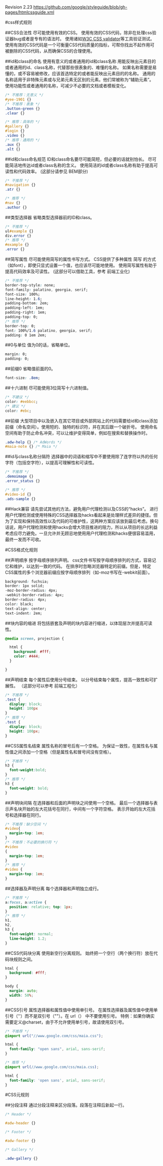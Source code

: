 Revision 2.23
https://github.com/google/styleguide/blob/gh-pages/htmlcssguide.xml

#css样式规则

##CSS合法性
尽可能使用有效的CSS。
使用有效的CSS代码，除非在处理css验证器bug或者是专有的语法时。
使用诸如[W3C CSS validator](http://jigsaw.w3.org/css-validator/)等工具验证测试。
使用有效的CSS代码是一个可衡量CSS代码质量的指标，可帮你找出不起作用可被删除的CSS代码，从而确保CSS的合理使用。

##id和class的命名
使用有意义的或者通用的id和class名称
用能反映出元素目的或者通用的id、class名称，代替那些很表象的、难懂的名称。
如果名称需要是易懂的，或不容易被修改，应该首选特定的或者能反映出元素目的的名称。
通用的名称适用于非特殊元素或与兄弟元素无区别的元素。他们常被称为“辅助元素”。
使用功能性或者通用的名称，可减少不必要的文档或者模板变化。

```css
/* 不推荐：无意义 */
#yee-1901 {}
/* 不推荐：表象 */
.button-green {}
.clear {}

/* 推荐：具体的 */
#gallery {}
#login {}
.video {}
/* 推荐：通用的 */
.aux {}
.alt {}
```

##id和class命名规范
ID和class命名要尽可能简短，但必要的话就别怕长。
尽可能简洁地传达id或者class名称的含义。
使用简洁的id或者class名称有助于提高可读性和代码效率。
(这部分请参见 BEM部分)

```css
/* 不推荐 */
#navigation {}
.atr {}

/* 推荐 */
#nav {}
.author {}
```

##类型选择器
省略类型选择器前的ID和class。

```css
/* 不推荐 */
ul#example {}
div.error {}
/* 推荐 */
#example {}
.error {}
```

##简写属性
尽可能使用简写的属性书写方式。
CSS提供了多种属性 简写 的方式（如font），即使只显式设置一个值，也应该尽可能地使用。
使用简写属性有助于提高代码效率及可读性。
(这部分可以借助工具，参考 前端工业化)

```css
/* 不推荐 */
border-top-style: none;
font-family: palatino, georgia, serif;
font-size: 100%;
line-height: 1.6;
padding-bottom: 2em;
padding-left: 1em;
padding-right: 1em;
padding-top: 0;
/* 推荐 */
border-top: 0;
font: 100%/1.6 palatino, georgia, serif;
padding: 0 1em 2em;
```

##0与单位
值为0的话，省略单位。

```css
margin: 0;
padding: 0;
```

##前缀0
省略值前面的0。

```css
font-size: .8em;
```

##十六进制
尽可能使用3位简写十六进制值。

```css
/* 不建议 */
color: #eebbcc;
/* 建议 */
color: #ebc;
```

##前缀
大型项目中以及嵌入在其它项目或外部网站上的代码需要给id和class添加前缀（命名空间）。使用短的、独特的标识符，并在其后跟一个破折号。 使用命名空间有助于防止命名冲突，可以让维护变得简单，例如在搜索和替换操作时。

```css
.adw-help {} /* AdWords */
#maia-note {} /* Maia */
```

##id与class名称分隔符
选择器中的词语和缩写中不要使用除了连字符以外的任何字符（包括空字符），以提高可理解性和可读性。

```css
/* 不推荐 */
.demoimage {}
.error_status {}

/* 推荐 */
#video-id {}
.ads-sample {}
```

##Hack兼容
请先尝试其他的方法，避免用户代理检测以及CSS的“hacks”。
进行用户代理检测或使用特殊的CSS选择器及hacks看起来是处理样式差异的捷径。但为了实现和保持高效性以及代码的可维护性，这两种方案应该放到最后考虑。换句话说，用户代理检测和使用hacks会增大项目推进的阻力，所以从项目的长远利益考虑应尽力避免。一旦允许并无顾忌地使用用户代理检测和hacks便很容易滥用，最终一发而不可收。


#CSS格式化规则

##声明顺序
按字母顺序排列声明。
css文件书写按字母顺序排列的方式，容易记忆和维护，以达到一致的代码。
在排序时忽略浏览器特定的前缀。但是，特定CSS属性的多个浏览器前缀应按字母顺序排列（如-moz书写在-webkit前面）。

```css
background: fuchsia;
border: 1px solid;
-moz-border-radius: 4px;
-webkit-border-radius: 4px;
border-radius: 4px;
color: black;
text-align: center;
text-indent: 2em;
```

##块内容的缩进
将包括嵌套及声明的块内容进行缩进，以体现层次并提高可读性。

```css
@media screen, projection {

  html {
    background: #fff;
    color: #444;
  }

}
```

##声明结束
每个属性后使用分号结束。
以分号结束每个属性，提高一致性和可扩展性。
（这部分可以参考 前端工程化）

```css
/* 不推荐 */
.test {
  display: block;
  height: 100px
}
/* 推荐 */
.test {
  display: block;
  height: 100px;
}
```

##CSS属性名结束
属性名称的冒号后有一个空格。
为保证一致性，在属性名与属性值之间添加一个空格（但是属性名和冒号间没有空格）。

```css
/* 不推荐 */
h3 {
  font-weight:bold;
}
/* 推荐 */
h3 {
  font-weight: bold;
}
```

##声明块间隔
在选择器和后面的声明块之间使用一个空格。
最后一个选择器与表示声名块开始的左大花括号在同行，中间有一个字符空格。
表示开始的左大花括号和选择器在同行。

```css
/* 不推荐：缺少空间 */
#video{
  margin-top: 1em;
}
/* 不推荐：不必要的换行符 */
#video
{
  margin-top: 1em;
}
/* 推荐 */
#video {
  margin-top: 1em;
}
```

##选择器及声明分离
每个选择器和声明独立成行。

```css
/* 不推荐 */
a:focus, a:active {
  position: relative; top: 1px;
}
/* 推荐 */
h1,
h2,
h3 {
  font-weight: normal;
  line-height: 1.2;
}
```

##CSS代码块分离
使用新空行分离规则。
始终把一个空行（两个换行符）放在代码块规则之间。

```css
html {
  background: #fff;
}

body {
  margin: auto;
  width: 50%;
}
```

##CSS引号
属性选择器和属性值中使用单引号。
在属性选择器及属性值中使用单引号（''）而不是双引号（""）。在 url（） 中不要使用引号。
特例：如果你确实需要定义@charset，由于不允许使用单引号，故请使用双引号。

```css
/* 不推荐 */
@import url("//www.google.com/css/maia.css");

html {
  font-family: "open sans", arial, sans-serif;
}

/* 推荐 */
@import url(//www.google.com/css/maia.css);

html {
  font-family: 'open sans', arial, sans-serif;
}
```

#CSS元规则

##分段注释
通过分段注释来区分段落。段落在注释后新起一行。

```css
/* Header */

#adw-header {}

/* Footer */

#adw-footer {}

/* Gallery */

.adw-gallery {}
```


